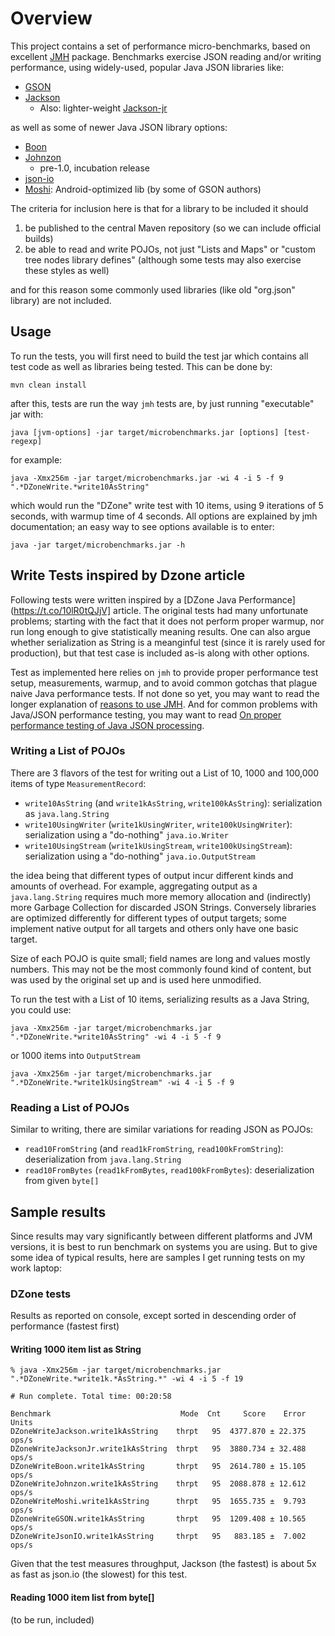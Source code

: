 # Overview

This project contains a set of performance micro-benchmarks, based on excellent
[JMH](http://openjdk.java.net/projects/code-tools/jmh/) package.
Benchmarks exercise JSON reading and/or writing performance,
using widely-used, popular Java JSON libraries like:

* [GSON](https://github.com/google/gson)
* [Jackson](https://github.com/FasterXML/jackson)
    * Also: lighter-weight [Jackson-jr](https://github.com/FasterXML/jackson-jr)

as well as some of newer Java JSON library options:

* [Boon](https://github.com/boonproject/boon/wiki/Boon-JSON-in-five-minutes)
* [Johnzon](http://johnzon.incubator.apache.org/)
    * pre-1.0, incubation release
* [json-io](https://github.com/jdereg/json-io)
* [Moshi](https://github.com/square/moshi): Android-optimized lib (by some of GSON authors)

The criteria for inclusion here is that for a library to be included it should

1. be published to the central Maven repository (so we can include official builds)
2. be able to read and write POJOs, not just "Lists and Maps" or "custom tree nodes library defines" (although some tests may also exercise these styles as well)

and for this reason some commonly used libraries (like old "org.json" library) are not included.

## Usage

To run the tests, you will first need to build the test jar which contains all test code as well as libraries being tested. This can be done by:

    mvn clean install

after this, tests are run the way `jmh` tests are, by just running "executable" jar with:

    java [jvm-options] -jar target/microbenchmarks.jar [options] [test-regexp]

for example:

    java -Xmx256m -jar target/microbenchmarks.jar -wi 4 -i 5 -f 9 ".*DZoneWrite.*write10AsString" 

which would run the "DZone" write test with 10 items, using 9 iterations of 5 seconds, with warmup time of 4 seconds.
All options are explained by jmh documentation; an easy way to see options available is to enter:

    java -jar target/microbenchmarks.jar -h

## Write Tests inspired by Dzone article

Following tests were written inspired by a [DZone Java Performance](https://t.co/10lR0tQJjV] article.
The original tests had many unfortunate problems; starting with the fact that it does not perform proper warmup, nor run long enough to give statistically meaning results.
One can also argue whether serialization as String is a meanginful test (since it is rarely used for production), but that test case is included as-is along with other options.

Test as implemented here relies on `jmh` to provide proper performance test setup, measurements, warmup, and to avoid common gotchas that plague naive Java performance tests.
If not done so yet, you may want to read the longer explanation of [reasons to use JMH](http://psy-lob-saw.blogspot.com/2013/04/writing-java-micro-benchmarks-with-jmh.html).
And for common problems with Java/JSON performance testing, you may want to read [On proper performance testing of Java JSON processing](http://www.cowtowncoder.com/blog/archives/2011/05/entry_455.html).

### Writing a List of POJOs

There are 3 flavors of the test for writing out a List of 10, 1000 and 100,000 items of type `MeasurementRecord`:

* `write10AsString` (and `write1kAsString`, `write100kAsString`): serialization as `java.lang.String`
* `write10UsingWriter` (`write1kUsingWriter`, `write100kUsingWriter`): serialization using a "do-nothing" `java.io.Writer`
* `write10UsingStream` (`write1kUsingStream`, `write100kUsingStream`): serialization using a "do-nothing" `java.io.OutputStream`

the idea being that different types of output incur different kinds and amounts of overhead.
For example, aggregating output as a `java.lang.String` requires much more memory allocation and (indirectly) more Garbage Collection for discarded JSON Strings.
Conversely libraries are optimized differently for different types of output targets; some implement native output for all targets and others only have one basic target.

Size of each POJO is quite small; field names are long and values mostly numbers.
This may not be the most commonly found kind of content, but was used by the original set up
and is used here unmodified.

To run the test with a List of 10 items, serializing results as a Java String, you could use:

    java -Xmx256m -jar target/microbenchmarks.jar ".*DZoneWrite.*write10AsString" -wi 4 -i 5 -f 9

or 1000 items into `OutputStream`

    java -Xmx256m -jar target/microbenchmarks.jar ".*DZoneWrite.*write1kUsingStream" -wi 4 -i 5 -f 9

### Reading a List of POJOs

Similar to writing, there are similar variations for reading JSON as POJOs:

* `read10FromString` (and `read1kFromString`, `read100kFromString`): deserialization from `java.lang.String`
* `read10FromBytes` (`read1kFromBytes`, `read100kFromBytes`): deserialization from given `byte[]`

## Sample results

Since results may vary significantly between different platforms and JVM versions, it is best to
run benchmark on systems you are using.
But to give some idea of typical results, here are samples I get running tests on my work laptop:

### DZone tests

Results as reported on console, except sorted in descending order of performance (fastest first)

#### Writing 1000 item list as String

```
% java -Xmx256m -jar target/microbenchmarks.jar ".*DZoneWrite.*write1k.*AsString.*" -wi 4 -i 5 -f 19

# Run complete. Total time: 00:20:58

Benchmark                             Mode  Cnt     Score    Error  Units
DZoneWriteJackson.write1kAsString    thrpt   95  4377.870 ± 22.375  ops/s
DZoneWriteJacksonJr.write1kAsString  thrpt   95  3880.734 ± 32.488  ops/s
DZoneWriteBoon.write1kAsString       thrpt   95  2614.780 ± 15.105  ops/s
DZoneWriteJohnzon.write1kAsString    thrpt   95  2088.878 ± 12.612  ops/s
DZoneWriteMoshi.write1kAsString      thrpt   95  1655.735 ±  9.793  ops/s
DZoneWriteGSON.write1kAsString       thrpt   95  1209.408 ± 10.565  ops/s
DZoneWriteJsonIO.write1kAsString     thrpt   95   883.185 ±  7.002  ops/s
```

Given that the test measures throughput, Jackson (the fastest) is about 5x as fast as json.io (the slowest) for this test.

#### Reading 1000 item list from byte[]

(to be run, included)
